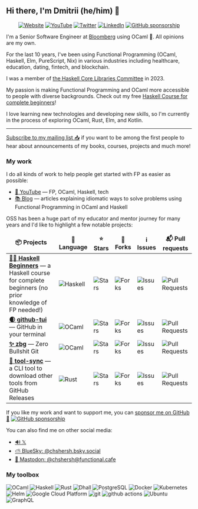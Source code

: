 ## Hi there, I'm Dmitrii (he/him) 👋

<p align="center">
  <a href="https://chshersh.com/" target="_blank"><img alt="Website" src="https://img.shields.io/badge/Website-ffc107.svg?&style=for-the-badge&logo=html5&logoColor=black" /></a>
  <a href="https://youtube.com/c/chshersh" target="_blank"><img alt="YouTube" src="https://img.shields.io/badge/YouTube-FF0000.svg?&style=for-the-badge&logo=youtube&logoColor=white" /></a>
  <a href="https://twitter.com/intent/follow?screen_name=chshersh&tw_p=followbutton" target="_blank"><img alt="Twitter" src="https://img.shields.io/badge/twitter-%231DA1F2.svg?&style=for-the-badge&logo=twitter&logoColor=white" /></a>
  <a href="https://www.linkedin.com/in/chshersh/" target="_blank"><img alt="LinkedIn" src="https://img.shields.io/badge/linkedin-%230077B5.svg?&style=for-the-badge&logo=linkedin&logoColor=white" /></a>
  <a href="https://github.com/sponsors/chshersh" target="_blank"><img alt="GitHub sponsorship" src="https://img.shields.io/badge/Sponsor-171515?&style=for-the-badge&logo=github&logoColor=white" /></a>
</p>

I'm a Senior Software Engineer at [Bloomberg](https://www.bloomberg.com/uk) using OCaml 🐫. All opinions are my own.

For the last 10 years, I've been using Functional Programming (OCaml, Haskell, Elm, PureScript, Nix) in various industries including healthcare, education, dating, fintech, and blockchain.

I was a member of [the Haskell Core Libraries Committee][clc] in 2023.

My passion is making Functional Programming and OCaml more accessible to people with diverse backgrounds.
Check out my free [Haskell Course for complete beginners][haskell-course]!

I love learning new technologies and developing new skills, so I'm currently in the process of exploring OCaml, Rust, Elm, and Kotlin.

[clc]: https://github.com/haskell/core-libraries-committee
[haskell-course]: https://github.com/haskell-beginners-2022/course-plan

<hr>

[Subscribe to my mailing list 📥](https://chshersh.com/#subscribe) if you want to be among the first people to hear about announcements of my books, courses, projects and much more!

### My work

I do all kinds of work to help people get started with FP as easier as possible:

* [🎥 YouTube](https://youtube.com/c/chshersh) — FP, OCaml, Haskell, tech
* [📚 Blog](https://chshersh.com/) — articles explaining idiomatic ways to solve problems using Functional Programming in OCaml and Haskell

OSS has been a huge part of my educator and mentor journey for many years and I'd like to highlight a few notable projects:

<table>
  <thead align="center">
    <tr border: none;>
      <td><b>📦 Projects</b></td>
      <td><b>📜 Language</b></td>
      <td><b>⭐ Stars</b></td>
      <td><b>🔀 Forks</b></td>
      <td><b>ℹ️ Issues</b></td>
      <td><b>📬 Pull requests</b></td>
    </tr>
  </thead>
  <tbody>
    <tr>
      <td><a href="https://github.com/haskell-beginners-2022/course-plan"><b>👩‍🏫 Haskell Beginners</b></a> — a Haskell course for complete beginners (no prior knowledge of FP needed!)</td>
      <td><img alt="Haskell" src="https://img.shields.io/badge/-Haskell-5e5086?style=flat-square&logo=haskell&logoColor=white" /></td>
      <td><img alt="Stars" src="https://img.shields.io/github/stars/haskell-beginners-2022/course-plan?style=flat-square&labelColor=343b41"/></td>
      <td><img alt="Forks" src="https://img.shields.io/github/forks/haskell-beginners-2022/exercises?style=flat-square&labelColor=343b41"/></td>
      <td><img alt="Issues" src="https://img.shields.io/github/issues/haskell-beginners-2022/course-plan?style=flat-square&labelColor=343b41"/></td>
      <td><img alt="Pull Requests" src="https://img.shields.io/github/issues-pr/haskell-beginners-2022/course-plan?style=flat-square&labelColor=343b41"/></td>
    </tr>
    <tr>
      <td><a href="https://github.com/chshersh/github-tui"><b>🌒 github-tui</b></a> — GitHub in your terminal</td>
      <td><img alt="OCaml" src="https://img.shields.io/badge/-OCaml-EE6A1A?style=flat-square&logo=ocaml&logoColor=white" /></td>
      <td><img alt="Stars" src="https://img.shields.io/github/stars/chshersh/github-tui?style=flat-square&labelColor=343b41"/></td>
      <td><img alt="Forks" src="https://img.shields.io/github/forks/chshersh/github-tui?style=flat-square&labelColor=343b41"/></td>
      <td><img alt="Issues" src="https://img.shields.io/github/issues/chshersh/github-tui?style=flat-square&labelColor=343b41"/></td>
      <td><img alt="Pull Requests" src="https://img.shields.io/github/issues-pr/chshersh/github-tui?style=flat-square&labelColor=343b41"/></td>
    </tr>
    <tr>
      <td><a href="https://github.com/chshersh/zbg"><b>✨ zbg</b></a> — Zero Bullshit Git</td>
      <td><img alt="OCaml" src="https://img.shields.io/badge/-OCaml-EE6A1A?style=flat-square&logo=ocaml&logoColor=white" /></td>
      <td><img alt="Stars" src="https://img.shields.io/github/stars/chshersh/zbg?style=flat-square&labelColor=343b41"/></td>
      <td><img alt="Forks" src="https://img.shields.io/github/forks/chshersh/zbg?style=flat-square&labelColor=343b41"/></td>
      <td><img alt="Issues" src="https://img.shields.io/github/issues/chshersh/zbg?style=flat-square&labelColor=343b41"/></td>
      <td><img alt="Pull Requests" src="https://img.shields.io/github/issues-pr/chshersh/zbg?style=flat-square&labelColor=343b41"/></td>
    </tr>
    <tr>
      <td><a href="https://github.com/chshersh/tool-sync"><b>🧰 tool-sync</b></a> — a CLI tool to download other tools from GitHub Releases</td>
      <td><img alt="Rust" src="https://img.shields.io/badge/-Rust-ce412B?style=flat-square&logo=rust&logoColor=white" /></td>
      <td><img alt="Stars" src="https://img.shields.io/github/stars/chshersh/tool-sync?style=flat-square&labelColor=343b41"/></td>
      <td><img alt="Forks" src="https://img.shields.io/github/forks/chshersh/tool-sync?style=flat-square&labelColor=343b41"/></td>
      <td><img alt="Issues" src="https://img.shields.io/github/issues/chshersh/tool-sync?style=flat-square&labelColor=343b41"/></td>
      <td><img alt="Pull Requests" src="https://img.shields.io/github/issues-pr/chshersh/tool-sync?style=flat-square&labelColor=343b41"/></td>
    </tr>
  </tbody>
</table>

If you like my work and want to support me, you can [sponsor me on GitHub 💖](https://github.com/sponsors/chshersh) <a href="https://github.com/sponsors/chshersh" target="_blank"><img alt="GitHub sponsorship" src="https://img.shields.io/github/sponsors/chshersh" /></a>

You can also find me on other social media:

* [🔊 𝕏](https://x.com/ChShersh)
* [⛅️ BlueSky: @chshersh.bsky.social](https://bsky.app/profile/chshersh.bsky.social)
* [🐘 Mastodon: @chshersh@functional.cafe](https://functional.cafe/web/@chshersh)

### My toolbox

<p>
  <img alt="OCaml" src="https://img.shields.io/badge/-OCaml-EE6A1A?style=flat-square&logo=ocaml&logoColor=white" />
  <img alt="Haskell" src="https://img.shields.io/badge/-Haskell-5e5086?style=flat-square&logo=haskell&logoColor=white" />
  <img alt="Rust" src="https://img.shields.io/badge/-Rust-ce412B?style=flat-square&logo=rust&logoColor=white" />
  <img alt="Dhall" src="https://custom-icon-badges.demolab.com/badge/-Dhall-dfafff?style=flat-square&logo=dhall&logoColor=white" />
  <img alt="PostgreSQL" src="https://img.shields.io/badge/-PostgreSQL-0064a5?style=flat-square&logo=postgresql&logoColor=white" />
  <img alt="Docker" src="https://img.shields.io/badge/-Docker-46a2f1?style=flat-square&logo=docker&logoColor=white" />
  <img alt="Kubernetes" src="https://img.shields.io/badge/-K8S-326ce5?style=flat-square&logo=kubernetes&logoColor=white" />
  <img alt="Helm" src="https://img.shields.io/badge/-Helm-091C84?style=flat-square&logo=helm&logoColor=white" />
  <img alt="Google Cloud Platform" src="https://img.shields.io/badge/-Google_Cloud_Platform-1a73e8?style=flat-square&logo=google-cloud&logoColor=white" />
  <img alt="git" src="https://img.shields.io/badge/-Git-F05032?style=flat-square&logo=git&logoColor=white" />
  <img alt="github actions" src="https://img.shields.io/badge/-Github_Actions-2088FF?style=flat-square&logo=github-actions&logoColor=white" />
  <img alt="Ubuntu" src="https://img.shields.io/badge/-Ubuntu-E95420?style=flat-square&logo=ubuntu&logoColor=white" />
  <img alt="GraphQL" src="https://img.shields.io/badge/-GraphQL-E10098?style=flat-square&logo=graphql&logoColor=white" />
</p>
